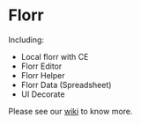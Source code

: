 # Florr

Including:

- Local florr with CE
- Florr Editor
- Florr Helper
- Florr Data (Spreadsheet)
- UI Decorate

Please see our [wiki](https://github.com/xcx0902/florr/wiki) to know more.
